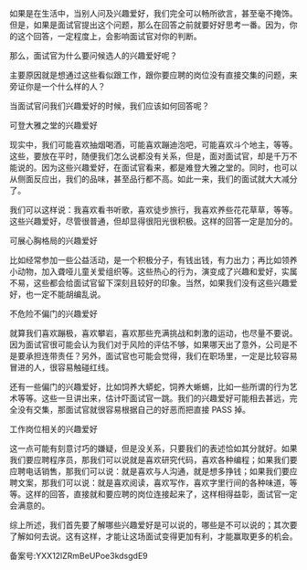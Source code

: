 如果是在生活中，当别人问及兴趣爱好，我们完全可以畅所欲言，甚至毫不掩饰。但是，如果是面试官提出这个问题，那么在回答之前就要好好思考一番。因为，你的这个回答，一定程度上，会影响面试官对你的判断。

那么，面试官为什么要问候选人的兴趣爱好呢？

主要原因就是想通过这些看似跟工作，跟你要应聘的岗位没有直接交集的问题，来旁证你是一个什么样的人？  

当面试官问我们兴趣爱好的时候，我们应该如何回答呢？

可登大雅之堂的兴趣爱好

现实中，我们可能喜欢抽烟喝酒，可能喜欢蹦迪泡吧，可能喜欢斗个地主，等等。这些，要放在平时，随便我们怎么说都没有关系，但是，面对面试官，却是千万不能说的。因为这些兴趣爱好，在面试官看来，都是难登大雅之堂的。同时，也可以从侧面反应出，我们的品味，甚至品行都不高。如此一来，我们的面试就大大减分了。

我们可以这样说：我喜欢看书听歌，喜欢徒步旅行，我喜欢养些花花草草，等等。这些兴趣爱好，尽管很普通，但却显得很阳光很积极。这样的回答一定是加分的。

可展心胸格局的兴趣爱好

比如经常参加一些公益活动，是一个积极分子，有钱出钱，有力出力；再比如领养小动物，加入聋哑儿童关爱组织等。这些热心的行为，演变成了兴趣和爱好，实属不易，这些都会给面试官留下深刻且较好的印象。当然，如果我们没有这些兴趣爱好，也一定不能胡编乱说。

不危险不偏门的兴趣爱好

就算我们喜欢蹦极，喜欢攀岩，喜欢那些充满挑战和刺激的运动，也尽量不要说。因为面试官很可能会认为我们对于风险的评估不够，如果哪天出了意外，公司是不是要承担连带责任？另外，面试官也可能会觉得，我们在职场里，一定是比较容易冒进的人，很容易触碰红线。

还有一些偏门的兴趣爱好，比如饲养大蟒蛇，饲养大蜥蜴，比如一些所谓的行为艺术等等。这些一旦讲出来，估计吓面试官一跳。我们的兴趣爱好可能相去甚远，完全没有交集，那面试官就很容易根据自己的好恶而把直接 PASS 掉。

工作岗位相关的兴趣爱好

这一点可能有刻意讨巧的嫌疑，但是没关系，只要我们的表述恰如其分就好。如果我们要应聘程序员，那我们可以说就是喜欢研究代码，喜欢各种编程；如果我们要应聘电话销售，那我们可以说：就是喜欢与人沟通，就是想多挣钱；如果我们要应聘文案，那我们可以说：就是喜欢阅读，喜欢写作，喜欢字里行间的各种味道，等等。这样的回答，直接就和要应聘的岗位连接起来了，这样相得益彰，面试官一定会满意的。  

综上所述，我们首先要了解哪些兴趣爱好是可以说的，哪些是不可以说的；其次要了解如何去说。这有这样，才能让这场面试变得更加有利，才能赢取更多的机会。  

备案号:YXX12lZRmBeUPoe3kdsgdE9